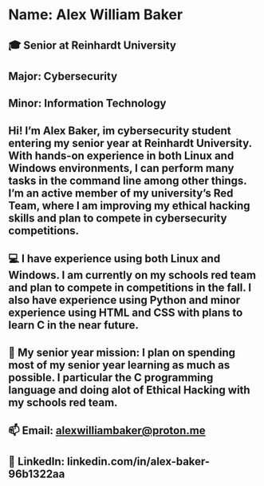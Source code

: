 # Name: Alex William Baker
## 🎓 Senior at Reinhardt University
## Major: Cybersecurity
## Minor: Information Technology
## Hi! I’m Alex Baker, im cybersecurity student entering my senior year at Reinhardt University. With hands-on experience in both Linux and Windows environments, I can perform many tasks in the command line among other things. I’m an active member of my university’s Red Team, where I am improving my ethical hacking skills and plan to compete in cybersecurity competitions.

## 💻 I have experience using both Linux and Windows. I am currently on my schools red team and plan to compete in competitions in the fall. I also have experience using Python and minor experience using HTML and CSS with plans to learn C in the near future.

## 🔐 My senior year mission: I plan on spending most of my senior year learning as much as possible. I particular the C programming language and doing alot of Ethical Hacking with my schools red team.

## 📫 Email: alexwilliambaker@proton.me
## 🔗 LinkedIn: linkedin.com/in/alex-baker-96b1322aa
<!--
Alex Baker
-->
